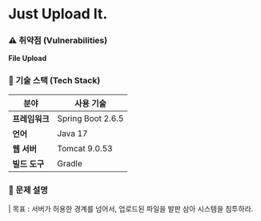 # Just Upload It.

### ⚠️ 취약점 (Vulnerabilities)

 **File Upload**

### 📌 기술 스택 (Tech Stack)

| **분야** | **사용 기술** |
| --- | --- |
| **프레임워크** | Spring Boot 2.6.5 |
| **언어** | Java 17 |
| **웹 서버** | Tomcat 9.0.53 |
| **빌드 도구** | Gradle |

### 📝 문제 설명

| 목표 : 서버가 허용한 경계를 넘어서, 업로드된 파일을 발판 삼아 시스템을 침투하라.
